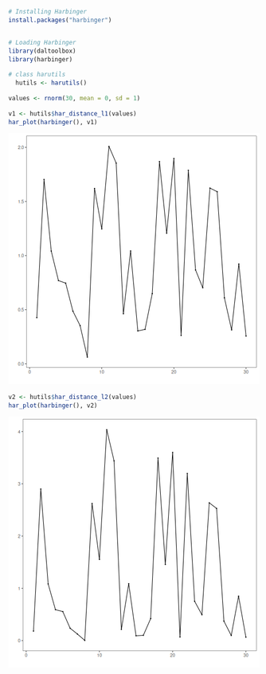 
``` r
# Installing Harbinger
install.packages("harbinger")
```

```

```


``` r
# Loading Harbinger
library(daltoolbox)
library(harbinger) 
```


``` r
# class harutils
  hutils <- harutils()
```


``` r
values <- rnorm(30, mean = 0, sd = 1)
```


``` r
v1 <- hutils$har_distance_l1(values)
har_plot(harbinger(), v1)
```

![plot of chunk unnamed-chunk-5](fig/examples_harutils_distance/unnamed-chunk-5-1.png)

``` r
v2 <- hutils$har_distance_l2(values)
har_plot(harbinger(), v2)
```

![plot of chunk unnamed-chunk-6](fig/examples_harutils_distance/unnamed-chunk-6-1.png)
